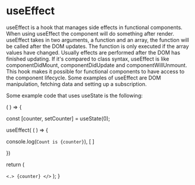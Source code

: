 # useEffect

useEffect is a hook that manages side effects in functional components. When using useEffect the component will do something after render. useEffect takes in two arguments, a function and an array, the function will be called after the DOM updates. The function is only executed if the array values have changed. Usually effects are performed after the DOM has finished updating. If it's compared to class syntax, useEffect is like componentDidMount, componentDidUpdate and componentWillUnmount. This hook makes it possible for functional components to have access to the component lifecycle. Some examples of useEffect are DOM manipulation, fetching data and setting up a subscription.

Some example code that uses useState is the following:

( ) => {

const [counter, setCounter] = useState(0);

useEffect( ( ) => {

console.log(`Count is {counter}`), [ ]

})

return (

`<.> {counter} </>`
);
}
